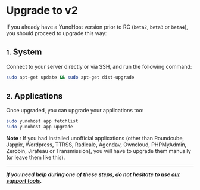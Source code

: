 # Upgrade to v2

If you already have a YunoHost version prior to RC (`beta2`, `beta3` or `beta4`), you should proceed to upgrade this way:

## <small>1.</small> System

Connect to your server directly or via SSH, and run the following command:

```bash
sudo apt-get update && sudo apt-get dist-upgrade
```

## <small>2.</small> Applications

Once upgraded, you can upgrade your applications too:

```bash
sudo yunohost app fetchlist
sudo yunohost app upgrade
```

**Note** : If you had installed unofficial applications (other than Roundcube, Jappix, Wordpress, TTRSS, Radicale, Agendav, Owncloud, PHPMyAdmin, Zerobin, Jirafeau or Transmission), you will have to upgrade them manually (or leave them like this).

---

***If you need help during one of these steps, do not hesitate to use [our support tools](/support).***
